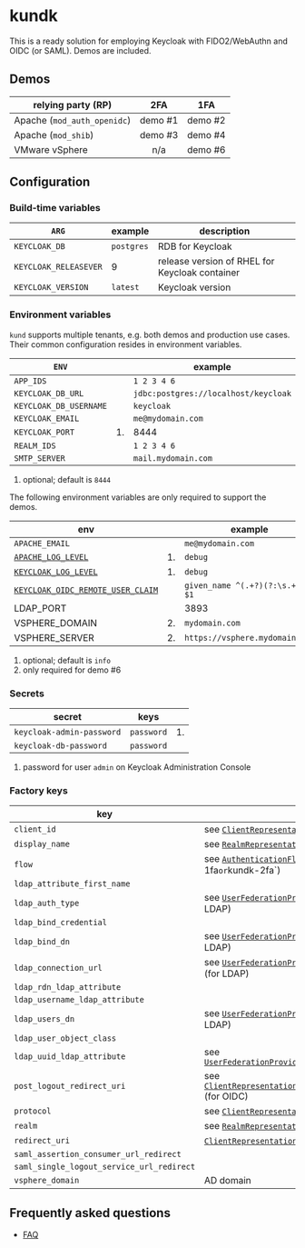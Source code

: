 # kundk

This is a ready solution for employing Keycloak with FIDO2/WebAuthn and
OIDC (or SAML). Demos are included.

## Demos

| relying party (RP) | 2FA | 1FA |
| --- | :---: | :---: |
| Apache (`mod_auth_openidc`) | demo #1 | demo #2 |
| Apache (`mod_shib`) | demo #3 | demo #4 |
| VMware vSphere | n/a | demo #6 |

## Configuration

### Build-time variables

| `ARG` | example | description |
| --- | --- | --- |
| `KEYCLOAK_DB` | `postgres` | RDB for Keycloak |
| `KEYCLOAK_RELEASEVER` | 9 | release version of RHEL for Keycloak container |
| `KEYCLOAK_VERSION`| `latest` | Keycloak version |

### Environment variables

`kund` supports multiple tenants, e.g. both demos and production use cases.
Their common configuration resides in environment variables.

| `ENV` | | example |
| --- | --- | --- |
| `APP_IDS` | | `1 2 3 4 6` |
| `KEYCLOAK_DB_URL` | | `jdbc:postgres://localhost/keycloak` |
| `KEYCLOAK_DB_USERNAME` | | `keycloak` |
| `KEYCLOAK_EMAIL` | | `me@mydomain.com` |
| `KEYCLOAK_PORT` | 1. | 8444 |
| `REALM_IDS` | | `1 2 3 4 6` |
| `SMTP_SERVER` | | `mail.mydomain.com` |

1. optional; default is `8444`

The following environment variables are only required to support the demos.

| env | | example |
| --- | --- | --- |
| `APACHE_EMAIL` | | `me@mydomain.com` |
| [`APACHE_LOG_LEVEL`](https://httpd.apache.org/docs/2.4/en/mod/core.html#loglevel) | 1. | `debug` |
| [`KEYCLOAK_LOG_LEVEL`](https://www.keycloak.org/server/all-config?q=log-level) | 1. | `debug` |
| [`KEYCLOAK_OIDC_REMOTE_USER_CLAIM`](https://github.com/OpenIDC/mod_auth_openidc/blob/master/auth_openidc.conf) | | `given_name ^(.+?)(?:\s.+)?$ $1` |
| LDAP_PORT | | 3893 |
| VSPHERE_DOMAIN | 2. | `mydomain.com` |
| VSPHERE_SERVER | 2. | `https://vsphere.mydomain.com` |

1. optional; default is `info`
2. only required for demo #6

### Secrets

| secret | keys | |
| --- | --- | --- |
| `keycloak-admin-password` | `password` | 1. |
| `keycloak-db-password` | `password` | |

1. password for user `admin` on Keycloak Administration Console

### Factory keys

| key | description |
| --- | --- |
| `client_id` | see [`ClientRepresentation.id`](https://www.keycloak.org/docs-api/23.0.6/rest-api/index.html#ClientRepresentation) |
| `display_name` | see [`RealmRepresentation.displayName`](https://www.keycloak.org/docs-api/23.0.6/rest-api/index.html#RealmRepresentation) |
| `flow` | see [`AuthenticationFlowRepresentation.alias`](`https://www.keycloak.org/docs-api/latest/rest-api/index.html#AuthenticationFlowRepresentation) (`kundk-1fa` or `kundk-2fa`) |
| `ldap_attribute_first_name` | |
| `ldap_auth_type` | see [`UserFederationProviderRepresentation.config.authType`](https://www.keycloak.org/docs-api/23.0.6/rest-api/index.html#UserFederationProviderRepresentation) (for LDAP) |
| `ldap_bind_credential` | |
| `ldap_bind_dn` | see [`UserFederationProviderRepresentation.config.ldapBind`](https://www.keycloak.org/docs-api/23.0.6/rest-api/index.html#UserFederationProviderRepresentation) (for LDAP) |
| `ldap_connection_url` | see [`UserFederationProviderRepresentation.config.connectionUrl`](https://www.keycloak.org/docs-api/23.0.6/rest-api/index.html#UserFederationProviderRepresentation) (for LDAP) |
| `ldap_rdn_ldap_attribute` | |
| `ldap_username_ldap_attribute` | |
| `ldap_users_dn` | see [`UserFederationProviderRepresentation.config.userDn`](https://www.keycloak.org/docs-api/23.0.6/rest-api/index.html#UserFederationProviderRepresentation) (for LDAP) |
| `ldap_user_object_class` | |
| `ldap_uuid_ldap_attribute` | see [`UserFederationProviderRepresentation.config.uuidLDAPAttribute`](https://www.keycloak.org/docs-api/23.0.6/rest-api/index.html#UserFederationProviderRepresentation) |
| `post_logout_redirect_uri` | see [`ClientRepresentation.attributes."post.logout.redirect.uris"`](https://www.keycloak.org/docs-api/23.0.6/rest-api/index.html#ClientRepresentation) (for OIDC) |
| `protocol` | see [`ClientRepresentation.protocol`](https://www.keycloak.org/docs-api/23.0.6/rest-api/index.html#ClientRepresentation) |
| `realm` | see [`RealmRepresentation.realm`](https://www.keycloak.org/docs-api/23.0.6/rest-api/index.html#RealmRepresentation) |
| `redirect_uri` | [`ClientRepresentation.redirectUris`](https://www.keycloak.org/docs-api/23.0.6/rest-api/index.html#ClientRepresentation) (for OIDC) |
| `saml_assertion_consumer_url_redirect` | |
| `saml_single_logout_service_url_redirect` | |
| `vsphere_domain` | AD domain |

## Frequently asked questions

* [FAQ](FAQ.md)
